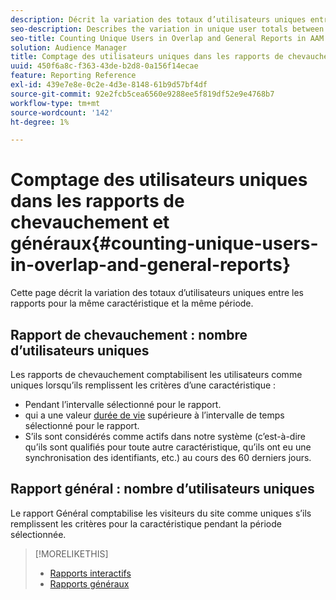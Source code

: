 ```yaml
---
description: Décrit la variation des totaux d’utilisateurs uniques entre les rapports pour la même caractéristique et la même période.
seo-description: Describes the variation in unique user totals between reports for the same trait and time period in Adobe Audience Manager
seo-title: Counting Unique Users in Overlap and General Reports in AAM
solution: Audience Manager
title: Comptage des utilisateurs uniques dans les rapports de chevauchement et généraux
uuid: 450f6a8c-f363-43de-b2d8-0a156f14ecae
feature: Reporting Reference
exl-id: 439e7e8e-0c2e-4d3e-8148-61b9d57bf4df
source-git-commit: 92e2fcb5cea6560e9288ee5f819df52e9e4768b7
workflow-type: tm+mt
source-wordcount: '142'
ht-degree: 1%

---
```


# Comptage des utilisateurs uniques dans les rapports de chevauchement et généraux{#counting-unique-users-in-overlap-and-general-reports}

Cette page décrit la variation des totaux d’utilisateurs uniques entre les rapports pour la même caractéristique et la même période.

<!-- 

c_unique_user_counts.xml

 -->

## Rapport de chevauchement : nombre d’utilisateurs uniques

Les rapports de chevauchement comptabilisent les utilisateurs comme uniques lorsqu’ils remplissent les critères d’une caractéristique :

* Pendant l’intervalle sélectionné pour le rapport.
* qui a une valeur [durée de vie](../features/traits/segment-ttl-explained.md) supérieure à l’intervalle de temps sélectionné pour le rapport.
* S’ils sont considérés comme actifs dans notre système (c’est-à-dire qu’ils sont qualifiés pour toute autre caractéristique, qu’ils ont eu une synchronisation des identifiants, etc.) au cours des 60 derniers jours.

## Rapport général : nombre d’utilisateurs uniques

Le rapport Général comptabilise les visiteurs du site comme uniques s’ils remplissent les critères pour la caractéristique pendant la période sélectionnée.

>[!MORELIKETHIS]
>
>* [ Rapports interactifs ](../reporting/dynamic-reports/dynamic-reports.md#interactive-and-overlap-reports)
>* [Rapports généraux](../reporting/general-reports.md#general-reports-overview)
